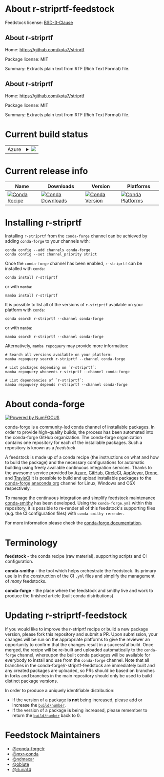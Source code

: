 About r-striprtf-feedstock
==========================

Feedstock license: [BSD-3-Clause](https://github.com/conda-forge/r-striprtf-feedstock/blob/main/LICENSE.txt)


About r-striprtf
----------------

Home: https://github.com/kota7/striprtf

Package license: MIT

Summary: Extracts plain text from RTF (Rich Text Format) file.

About r-striprtf
----------------

Home: https://github.com/kota7/striprtf

Package license: MIT

Summary: Extracts plain text from RTF (Rich Text Format) file.

Current build status
====================


<table>
    
  <tr>
    <td>Azure</td>
    <td>
      <details>
        <summary>
          <a href="https://dev.azure.com/conda-forge/feedstock-builds/_build/latest?definitionId=9940&branchName=main">
            <img src="https://dev.azure.com/conda-forge/feedstock-builds/_apis/build/status/r-striprtf-feedstock?branchName=main">
          </a>
        </summary>
        <table>
          <thead><tr><th>Variant</th><th>Status</th></tr></thead>
          <tbody><tr>
              <td>linux_64_r_base4.4</td>
              <td>
                <a href="https://dev.azure.com/conda-forge/feedstock-builds/_build/latest?definitionId=9940&branchName=main">
                  <img src="https://dev.azure.com/conda-forge/feedstock-builds/_apis/build/status/r-striprtf-feedstock?branchName=main&jobName=linux&configuration=linux%20linux_64_r_base4.4" alt="variant">
                </a>
              </td>
            </tr><tr>
              <td>linux_64_r_base4.5</td>
              <td>
                <a href="https://dev.azure.com/conda-forge/feedstock-builds/_build/latest?definitionId=9940&branchName=main">
                  <img src="https://dev.azure.com/conda-forge/feedstock-builds/_apis/build/status/r-striprtf-feedstock?branchName=main&jobName=linux&configuration=linux%20linux_64_r_base4.5" alt="variant">
                </a>
              </td>
            </tr><tr>
              <td>osx_64_r_base4.4</td>
              <td>
                <a href="https://dev.azure.com/conda-forge/feedstock-builds/_build/latest?definitionId=9940&branchName=main">
                  <img src="https://dev.azure.com/conda-forge/feedstock-builds/_apis/build/status/r-striprtf-feedstock?branchName=main&jobName=osx&configuration=osx%20osx_64_r_base4.4" alt="variant">
                </a>
              </td>
            </tr><tr>
              <td>osx_64_r_base4.5</td>
              <td>
                <a href="https://dev.azure.com/conda-forge/feedstock-builds/_build/latest?definitionId=9940&branchName=main">
                  <img src="https://dev.azure.com/conda-forge/feedstock-builds/_apis/build/status/r-striprtf-feedstock?branchName=main&jobName=osx&configuration=osx%20osx_64_r_base4.5" alt="variant">
                </a>
              </td>
            </tr><tr>
              <td>win_64_r_base4.4</td>
              <td>
                <a href="https://dev.azure.com/conda-forge/feedstock-builds/_build/latest?definitionId=9940&branchName=main">
                  <img src="https://dev.azure.com/conda-forge/feedstock-builds/_apis/build/status/r-striprtf-feedstock?branchName=main&jobName=win&configuration=win%20win_64_r_base4.4" alt="variant">
                </a>
              </td>
            </tr><tr>
              <td>win_64_r_base4.5</td>
              <td>
                <a href="https://dev.azure.com/conda-forge/feedstock-builds/_build/latest?definitionId=9940&branchName=main">
                  <img src="https://dev.azure.com/conda-forge/feedstock-builds/_apis/build/status/r-striprtf-feedstock?branchName=main&jobName=win&configuration=win%20win_64_r_base4.5" alt="variant">
                </a>
              </td>
            </tr>
          </tbody>
        </table>
      </details>
    </td>
  </tr>
</table>

Current release info
====================

| Name | Downloads | Version | Platforms |
| --- | --- | --- | --- |
| [![Conda Recipe](https://img.shields.io/badge/recipe-r--striprtf-green.svg)](https://anaconda.org/conda-forge/r-striprtf) | [![Conda Downloads](https://img.shields.io/conda/dn/conda-forge/r-striprtf.svg)](https://anaconda.org/conda-forge/r-striprtf) | [![Conda Version](https://img.shields.io/conda/vn/conda-forge/r-striprtf.svg)](https://anaconda.org/conda-forge/r-striprtf) | [![Conda Platforms](https://img.shields.io/conda/pn/conda-forge/r-striprtf.svg)](https://anaconda.org/conda-forge/r-striprtf) |

Installing r-striprtf
=====================

Installing `r-striprtf` from the `conda-forge` channel can be achieved by adding `conda-forge` to your channels with:

```
conda config --add channels conda-forge
conda config --set channel_priority strict
```

Once the `conda-forge` channel has been enabled, `r-striprtf` can be installed with `conda`:

```
conda install r-striprtf
```

or with `mamba`:

```
mamba install r-striprtf
```

It is possible to list all of the versions of `r-striprtf` available on your platform with `conda`:

```
conda search r-striprtf --channel conda-forge
```

or with `mamba`:

```
mamba search r-striprtf --channel conda-forge
```

Alternatively, `mamba repoquery` may provide more information:

```
# Search all versions available on your platform:
mamba repoquery search r-striprtf --channel conda-forge

# List packages depending on `r-striprtf`:
mamba repoquery whoneeds r-striprtf --channel conda-forge

# List dependencies of `r-striprtf`:
mamba repoquery depends r-striprtf --channel conda-forge
```


About conda-forge
=================

[![Powered by
NumFOCUS](https://img.shields.io/badge/powered%20by-NumFOCUS-orange.svg?style=flat&colorA=E1523D&colorB=007D8A)](https://numfocus.org)

conda-forge is a community-led conda channel of installable packages.
In order to provide high-quality builds, the process has been automated into the
conda-forge GitHub organization. The conda-forge organization contains one repository
for each of the installable packages. Such a repository is known as a *feedstock*.

A feedstock is made up of a conda recipe (the instructions on what and how to build
the package) and the necessary configurations for automatic building using freely
available continuous integration services. Thanks to the awesome service provided by
[Azure](https://azure.microsoft.com/en-us/services/devops/), [GitHub](https://github.com/),
[CircleCI](https://circleci.com/), [AppVeyor](https://www.appveyor.com/),
[Drone](https://cloud.drone.io/welcome), and [TravisCI](https://travis-ci.com/)
it is possible to build and upload installable packages to the
[conda-forge](https://anaconda.org/conda-forge) [anaconda.org](https://anaconda.org/)
channel for Linux, Windows and OSX respectively.

To manage the continuous integration and simplify feedstock maintenance
[conda-smithy](https://github.com/conda-forge/conda-smithy) has been developed.
Using the ``conda-forge.yml`` within this repository, it is possible to re-render all of
this feedstock's supporting files (e.g. the CI configuration files) with ``conda smithy rerender``.

For more information please check the [conda-forge documentation](https://conda-forge.org/docs/).

Terminology
===========

**feedstock** - the conda recipe (raw material), supporting scripts and CI configuration.

**conda-smithy** - the tool which helps orchestrate the feedstock.
                   Its primary use is in the construction of the CI ``.yml`` files
                   and simplify the management of *many* feedstocks.

**conda-forge** - the place where the feedstock and smithy live and work to
                  produce the finished article (built conda distributions)


Updating r-striprtf-feedstock
=============================

If you would like to improve the r-striprtf recipe or build a new
package version, please fork this repository and submit a PR. Upon submission,
your changes will be run on the appropriate platforms to give the reviewer an
opportunity to confirm that the changes result in a successful build. Once
merged, the recipe will be re-built and uploaded automatically to the
`conda-forge` channel, whereupon the built conda packages will be available for
everybody to install and use from the `conda-forge` channel.
Note that all branches in the conda-forge/r-striprtf-feedstock are
immediately built and any created packages are uploaded, so PRs should be based
on branches in forks and branches in the main repository should only be used to
build distinct package versions.

In order to produce a uniquely identifiable distribution:
 * If the version of a package **is not** being increased, please add or increase
   the [``build/number``](https://docs.conda.io/projects/conda-build/en/latest/resources/define-metadata.html#build-number-and-string).
 * If the version of a package **is** being increased, please remember to return
   the [``build/number``](https://docs.conda.io/projects/conda-build/en/latest/resources/define-metadata.html#build-number-and-string)
   back to 0.

Feedstock Maintainers
=====================

* [@conda-forge/r](https://github.com/orgs/conda-forge/teams/r/)
* [@mxr-conda](https://github.com/mxr-conda/)
* [@ndmaxar](https://github.com/ndmaxar/)
* [@oblute](https://github.com/oblute/)
* [@rluria14](https://github.com/rluria14/)

